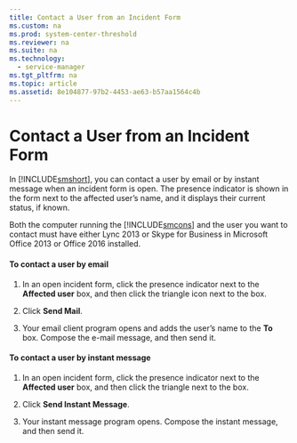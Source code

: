 ```yaml
---
title: Contact a User from an Incident Form
ms.custom: na
ms.prod: system-center-threshold
ms.reviewer: na
ms.suite: na
ms.technology: 
  - service-manager
ms.tgt_pltfrm: na
ms.topic: article
ms.assetid: 8e104877-97b2-4453-ae63-b57aa1564c4b
---
```

# Contact a User from an Incident Form
In [!INCLUDE[smshort](Token/smshort_md.md)], you can contact a user by email or by instant message when an incident form is open. The presence indicator is shown in the form next to the affected user’s name, and it displays their current status, if known.

Both the computer  running the [!INCLUDE[smcons](Token/smcons_md.md)] and the user you want to contact must have either  Lync 2013 or Skype for Business in Microsoft Office 2013 or Office 2016 installed.

#### To contact a user by email

1.  In an open incident form, click the presence indicator next to the **Affected user** box, and then click the triangle icon next to the box.

2.  Click **Send Mail**.

3.  Your email client program opens and adds the user’s name to the **To** box. Compose the e\-mail message, and then send it.

#### To contact a user by instant message

1.  In an open incident form, click the presence indicator next to the **Affected user** box, and then click the triangle next to the box.

2.  Click **Send Instant Message**.

3.  Your instant message program opens. Compose the instant message, and then send it.


